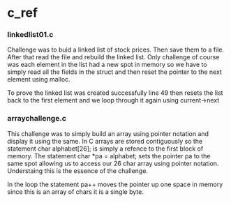 # c_ref
<h3>linkedlist01.c</h3>
<p>Challenge was to buid a linked list of stock prices. Then save them to a file. After that read the file and rebuild the linked list. Only challenge of course
was each element in the list had a new spot in memory so we have to simply read all the fields in the struct and then reset the pointer to the next element
using malloc.</p>

<p>To prove the linked list was created successfully line 49 then resets the list back to the first element and we loop through it again using current->next</p>
<h3>arraychallenge.c</h3>
<p>This challenge was to simply build an array using pointer notation and display it using the same. In C arrays are stored contiguously so 
  the statement char alphabet[26]; is simply a refence to the first block of memory. The statement char *pa = alphabet; sets the pointer pa to the same spot
  allowing us to access our 26 char array using pointer notation. Understaing this is the essence of the challenge.</p>
  <p>In the loop the statement pa++ moves the pointer up one space in memory since this is an array of chars it is a single byte.</p>


